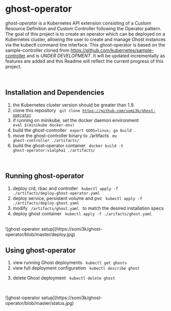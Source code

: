 # ghost-operator

*ghost-operator* is a Kubernetes API extension consisting of a Custom Resource Definition and Custom Controller following the Operator pattern.  The goal of this project is to create an operator which can be deployed on a Kubernetes cluster, allowing the user to create and manage Ghost instances via the kubectl command line interface.  This ghost-operator is based on the sample-controller cloned from https://github.com/kubernetes/sample-controller and is *UNDER DEVELOPMENT*.  It will be updated incrementally as features are added and this Readme will reflect the current progress of this project.

<br>

## Installation and Dependencies
1. the Kubernetes cluster version should be greater than 1.9.
2. clone this repository <code> git clone https://github.com/somi3k/ghost-operator </code>
3. if running on minikube, set the docker daemon environment <code> eval $(minikube docker-env) </code>
4. build the ghost-controller <code> export GOOS=linux; go build . </code>
5. move the ghost-controller binary to ./artifacts <code> mv ghost-controller ./artifacts/ </code>
6. build the ghost-operator container <code> docker build -t ghost-operator:v1alpha1 ./artifacts/ </code>

<br>

## Running ghost-operator
1. deploy crd, rbac and controller <code> kubectl apply -f ./artifacts/deploy-ghost-operator.yaml </code>
2. deploy service, persistent volume and pvc <code> kubectl apply -f ./artifacts/deploy-ghost.yaml </code>
3. modify <code> /artifacts/ghost.yaml </code> to match the desired installation specs
4. deploy ghost container <code> kubectl apply -f ./arifacts/ghost.yaml </code>

<br>
![ghost-operator setup](https://somi3k/ghost-operator/blob/master/deploy.jpg)
<br>

## Using ghost-operator
1. view running Ghost deployments <code> kubectl get ghosts </code>
2. view full deployment configuration <code> kubectl describe ghost <deployment name>  </code>
3. delete Ghost deployment <code> kubectl delete ghost <deployment name> </code>

<br>
![ghost-operator setup](https://somi3k/ghost-operator/blob/master/status.jpg)
<br>


